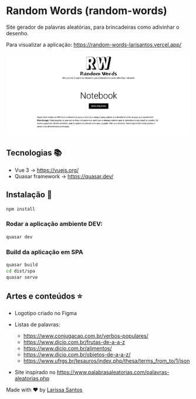 # Random Words (random-words)

Site gerador de palavras aleatórias, para brincadeiras como adivinhar o desenho.

Para visualizar a aplicação: https://random-words-larisantos.vercel.app/

![imagem](https://github.com/LariMoro20/RandomWords/blob/main/ramdom.png)

## Tecnologias :books:

- Vue 3 -> https://vuejs.org/
- Quasar framework -> https://quasar.dev/

## Instalação :hammer:

```bash
npm install
```

### Rodar a aplicação ambiente DEV:

```bash
quasar dev
```

### Build da aplicação em SPA

```bash
quasar build
cd dist/spa
quasar serve
```

## Artes e conteúdos :star:

- Logotipo criado no Figma
- Listas de palavras:

  - https://www.conjugacao.com.br/verbos-populares/
  - https://www.dicio.com.br/frutas-de-a-a-z
  - https://www.dicio.com.br/alimentos/
  - https://www.dicio.com.br/objetos-de-a-a-z/
  - https://www.ufrgs.br/tesauros/index.php/thesa/terms_from_to/1/json

- Site inspirado no https://www.palabrasaleatorias.com/palavras-aleatorias.php

Made with :heart: by [Larissa Santos](https://larissa-santos.vercel.app/)
